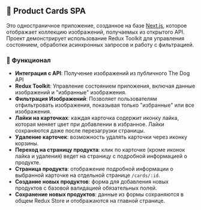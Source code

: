 ## 🐾 Product Cards SPA

Это одностраничное приложение, созданное на базе [Next.js](https://nextjs.org/), которое отображает коллекцию изображений, получаемых из открытого API. Проект демонстрирует использование Redux Toolkit для управления состоянием, обработки асинхронных запросов и работу с фильтрацией.

### 🚀 Функционал

- **Интеграция с API**: Получение изображений из публичного The Dog API
- **Redux Toolkit**: Управление состоянием приложения, включая данные изображений и "избранные" изображения.
- **Фильтрация Изображений**: Позволяет пользователям отфильтровать изображения, показывая только "избранные" или все изображения.
- **Лайки на карточках**: каждая карточка содержит иконку лайка, которая меняет цвет при добавлении в избранное. Лайки сохраняются даже после перезагрузки страницы.
- **Удаление карточек**: возможность удалять карточки через иконку корзины.
- **Переход на страницу продукта**: клик по карточке (кроме иконок лайка и удаления) ведет на страницу с подробной информацией о продукте.
- **Страница продукта**: отображение подробной информации о выбранной карточке на отдельной странице `/cards/:id`.
- **Создание новых продуктов**: форма для добавления новых продуктов с базовой валидацией обязательных полей.
- **Сохранение новых продуктов**: данные из формы сохраняются в общем Redux Store и отображаются на главной странице.

